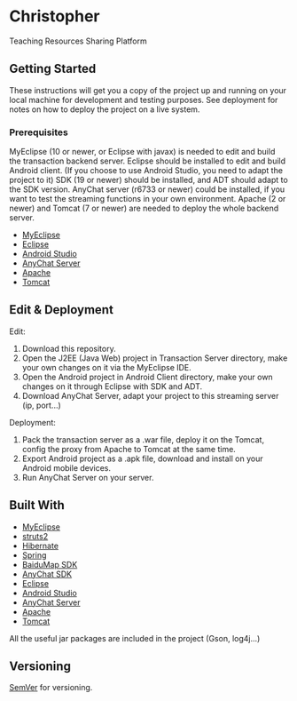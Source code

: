 # Christopher

Teaching Resources Sharing Platform

## Getting Started

These instructions will get you a copy of the project up and running on your local machine for development and testing purposes. See deployment for notes on how to deploy the project on a live system.

### Prerequisites

MyEclipse (10 or newer, or Eclipse with javax) is needed to edit and build the transaction backend server. 
Eclipse should be installed to edit and build Android client. (If you choose to use Android Studio, you need to adapt the project to it)
SDK (19 or newer) should be installed, and ADT should adapt to the SDK version.
AnyChat server (r6733 or newer) could be installed, if you want to test the streaming functions in your own environment.
Apache (2 or newer) and Tomcat (7 or newer) are needed to deploy the whole backend server.

* [MyEclipse](https://www.genuitec.com/products/myeclipse/download/)
* [Eclipse](https://www.eclipse.org/downloads/)
* [Android Studio](https://developer.android.com/studio/index.html)
* [AnyChat Server](http://sdk.anychat.cn/html/download.html)
* [Apache](https://httpd.apache.org/download.cgi)
* [Tomcat](https://tomcat.apache.org/download-90.cgi)

## Edit & Deployment

Edit:
1) Download this repository.
2) Open the J2EE (Java Web) project in Transaction Server directory, make your own changes on it via the MyEclipse IDE.
3) Open the Android project in Android Client directory, make your own changes on it through Eclipse with SDK and ADT.
4) Download AnyChat Server, adapt your project to this streaming server (ip, port...)

Deployment:
1) Pack the transaction server as a .war file, deploy it on the Tomcat, config the proxy from Apache to Tomcat at the same time.
2) Export Android project as a .apk file, download and install on your Android mobile devices.
3) Run AnyChat Server on your server.

## Built With

* [MyEclipse](https://www.genuitec.com/products/myeclipse/download/)
* [struts2](https://struts.apache.org/)
* [Hibernate](http://hibernate.org/orm/releases/5.2/)
* [Spring](https://projects.spring.io/spring-framework/)
* [BaiduMap SDK](http://lbsyun.baidu.com/index.php?title=androidsdk)
* [AnyChat SDK](http://sdk.anychat.cn/html/download.html)
* [Eclipse](https://www.eclipse.org/downloads/)
* [Android Studio](https://developer.android.com/studio/index.html)
* [AnyChat Server](http://sdk.anychat.cn/html/download.html)
* [Apache](https://httpd.apache.org/download.cgi)
* [Tomcat](https://tomcat.apache.org/download-90.cgi)

All the useful jar packages are included in the project (Gson, log4j...)

## Versioning

[SemVer](http://semver.org/) for versioning.
